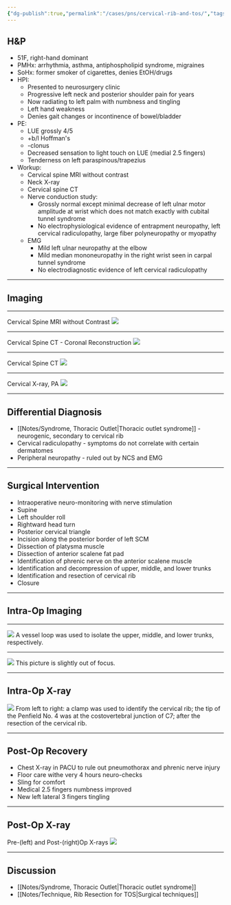 ```yaml
---
{"dg-publish":true,"permalink":"/cases/pns/cervical-rib-and-tos/","tags":["TOS","PNS","rib"],"created":"2023-05-23T20:36:27.000-05:00","updated":"2023-05-23T21:47:45.000-05:00"}
---
```



## H&P

- 51F, right-hand dominant
- PMHx: arrhythmia, asthma, antiphospholipid syndrome, migraines
- SoHx: former smoker of cigarettes, denies EtOH/drugs
- HPI: 
	- Presented to neurosurgery clinic
	- Progressive left neck and posterior shoulder pain for years
	- Now radiating to left palm with numbness and tingling
	- Left hand weakness
	- Denies gait changes or incontinence of bowel/bladder
- PE: 
	- LUE grossly 4/5
	- +b/l Hoffman's
	- -clonus
	- Decreased sensation to light touch on LUE (medial 2.5 fingers)
	- Tenderness on left paraspinous/trapezius
- Workup: 
	- Cervical spine MRI without contrast
	- Neck X-ray
	- Cervical spine CT
	- Nerve conduction study:
		- Grossly normal except minimal decrease of left ulnar motor amplitude at wrist which does not match exactly with cubital tunnel syndrome
		- No electrophysiological evidence of entrapment neuropathy, left cervical radiculopathy, large fiber polyneuropathy or myopathy
	- EMG
		- Mild left ulnar neuropathy at the elbow
		- Mild median mononeuropathy in the right wrist seen in carpal tunnel syndrome
		- No electrodiagnostic evidence of left cervical radiculopathy

---

## Imaging

---

Cervical Spine MRI without Contrast 
![](https://i.imgur.com/4Q34u6w.jpg)

---

Cervical Spine CT - Coronal Reconstruction
![](https://i.imgur.com/tZjS90E.png)

---

Cervical Spine CT
![](https://i.imgur.com/a6qAuUC.png)

---

Cervical X-ray, PA
![](https://i.imgur.com/TYRUKXP.png)

---

## Differential Diagnosis

- [[Notes/Syndrome, Thoracic Outlet\|Thoracic outlet syndrome]] - neurogenic, secondary to cervical rib
- Cervical radiculopathy - symptoms do not correlate with certain dermatomes
- Peripheral neuropathy - ruled out by NCS and EMG

---

## Surgical Intervention

- Intraoperative neuro-monitoring with nerve stimulation
- Supine
- Left shoulder roll
- Rightward head turn
- Posterior cervical triangle
- Incision along the posterior border of left SCM
- Dissection of platysma muscle
- Dissection of anterior scalene fat pad
- Identification of phrenic nerve on the anterior scalene muscle
- Identification and decompression of upper, middle, and lower trunks
- Identification and resection of cervical rib
- Closure

---

## Intra-Op Imaging

---

![](https://i.imgur.com/H5oEb7e.jpg)
A vessel loop was used to isolate the upper, middle, and lower trunks, respectively.

---

![](https://i.imgur.com/pfNIeGA.jpg)
This picture is slightly out of focus.

---

## Intra-Op X-ray

![](https://i.imgur.com/cURCJVZ.jpg)
From left to right: a clamp was used to identify the cervical rib; the tip of the Penfield No. 4 was at the costovertebral junction of C7; after the resection of the cervical rib.

---

## Post-Op Recovery

- Chest X-ray in PACU to rule out pneumothorax and phrenic nerve injury
- Floor care withe very 4 hours neuro-checks
- Sling for comfort
- Medical 2.5 fingers numbness improved
- New left lateral 3 fingers tingling

---

## Post-Op X-ray

Pre-(left) and Post-(right)Op X-rays
![](https://i.imgur.com/0vYymZt.png)

---

## Discussion

- [[Notes/Syndrome, Thoracic Outlet\|Thoracic outlet syndrome]]
- [[Notes/Technique, Rib Resection for TOS\|Surgical techniques]]
